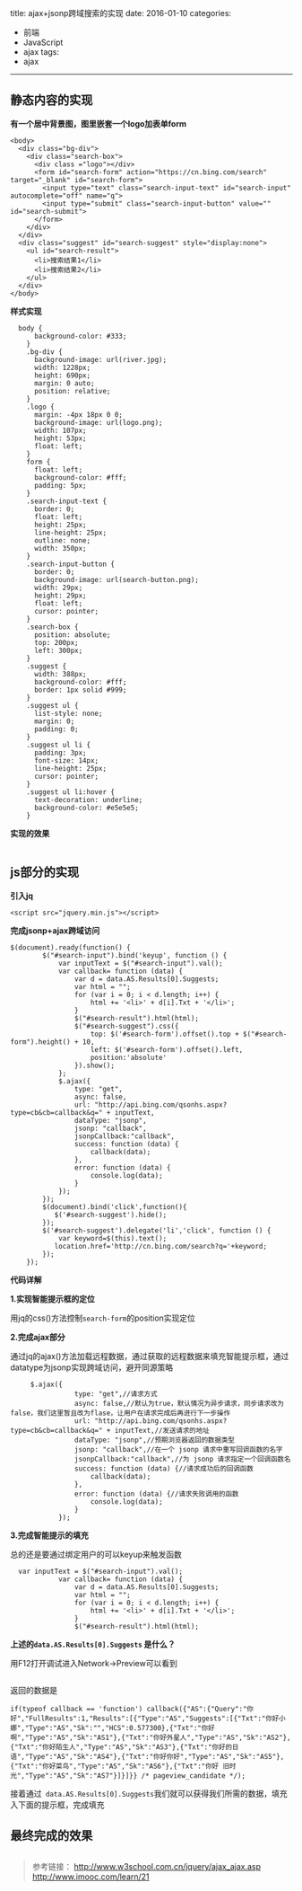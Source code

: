 title: ajax+jsonp跨域搜索的实现
date: 2016-01-10
categories:
  - 前端
  - JavaScript
  - ajax
tags:
  - ajax
---
## **静态内容的实现**

**有一个居中背景图，图里嵌套一个logo加表单form**

```
<body>
  <div class="bg-div">
    <div class="search-box">
      <div class ="logo"></div>
      <form id="search-form" action="https://cn.bing.com/search" target="_blank" id="search-form">
        <input type="text" class="search-input-text" id="search-input" autocomplete="off" name="q">
        <input type="submit" class="search-input-button" value="" id="search-submit">
      </form>
    </div>
  </div>
  <div class="suggest" id="search-suggest" style="display:none">
    <ul id="search-result">
      <li>搜索结果1</li>
      <li>搜索结果2</li>
    </ul>
  </div>
</body>
```
<!--more-->
**样式实现**

```
  body {
      background-color: #333;
    }
    .bg-div {
      background-image: url(river.jpg);
      width: 1228px;
      height: 690px;
      margin: 0 auto;
      position: relative;
    }
    .logo {
      margin: -4px 18px 0 0;
      background-image: url(logo.png);
      width: 107px;
      height: 53px;
      float: left;
    }
    form {
      float: left;
      background-color: #fff;
      padding: 5px;
    }
    .search-input-text {
      border: 0;
      float: left;
      height: 25px;
      line-height: 25px;
      outline: none;
      width: 350px;
    }
    .search-input-button {
      border: 0;
      background-image: url(search-button.png);
      width: 29px;
      height: 29px;
      float: left;
      cursor: pointer;
    }
    .search-box {
      position: absolute;
      top: 200px;
      left: 300px;
    }
    .suggest {
      width: 388px;
      background-color: #fff;
      border: 1px solid #999;
    }
    .suggest ul {
      list-style: none;
      margin: 0;
      padding: 0;
    }
    .suggest ul li {
      padding: 3px;
      font-size: 14px;
      line-height: 25px;
      cursor: pointer;
    }
    .suggest ul li:hover {
      text-decoration: underline;
      background-color: #e5e5e5;
    }
```

**实现的效果**

<img src="http://7xp9v5.com1.z0.glb.clouddn.com/%E5%9B%BE%E5%83%8F%201.png" alt="">

## **js部分的实现**

**引入jq**

```
<script src="jquery.min.js"></script>
```

**完成jsonp+ajax跨域访问**
```
$(document).ready(function() {
        $("#search-input").bind('keyup', function () {
            var inputText = $("#search-input").val();
            var callback= function (data) {
                var d = data.AS.Results[0].Suggests;
                var html = "";
                for (var i = 0; i < d.length; i++) {
                    html += '<li>' + d[i].Txt + '</li>';
                }
                $("#search-result").html(html);
                $("#search-suggest").css({
                    top: $('#search-form').offset().top + $("#search-form").height() + 10,
                    left: $('#search-form').offset().left,
                    position:'absolute'
                }).show();
            };
            $.ajax({
                type: "get",
                async: false,
                url: "http://api.bing.com/qsonhs.aspx?type=cb&cb=callback&q=" + inputText,
                dataType: "jsonp",
                jsonp: "callback",
                jsonpCallback:"callback",
                success: function (data) {
                    callback(data);
                },
                error: function (data) {
                    console.log(data);
                }
            });
        });
        $(document).bind('click',function(){
           $('#search-suggest').hide();
        });
        $('#search-suggest').delegate('li','click', function () {
            var keyword=$(this).text();
           location.href='http://cn.bing.com/search?q='+keyword;
        });
    });
```

**代码详解**

**1.实现智能提示框的定位**

用jq的css()方法控制`search-form`的position实现定位

**2.完成ajax部分**

通过jq的ajax()方法加载远程数据，通过获取的远程数据来填充智能提示框，通过datatype为jsonp实现跨域访问，避开同源策略

```
     $.ajax({
                type: "get",//请求方式
                async: false,//默认为true，默认情况为异步请求，同步请求改为false，我们这里暂且改为flase，让用户在请求完成后再进行下一步操作
                url: "http://api.bing.com/qsonhs.aspx?type=cb&cb=callback&q=" + inputText,//发送请求的地址
                dataType: "jsonp",//预期浏览器返回的数据类型
                jsonp: "callback",//在一个 jsonp 请求中重写回调函数的名字
                jsonpCallback:"callback",//为 jsonp 请求指定一个回调函数名
                success: function (data) {//请求成功后的回调函数
                    callback(data);
                },
                error: function (data) {//请求失败调用的函数
                    console.log(data);
                }
            });
```


**3.完成智能提示的填充**

总的还是要通过绑定用户的可以keyup来触发函数

```
  var inputText = $("#search-input").val();
            var callback= function (data) {
                var d = data.AS.Results[0].Suggests;
                var html = "";
                for (var i = 0; i < d.length; i++) {
                    html += '<li>' + d[i].Txt + '</li>';
                }
                $("#search-result").html(html);
```

**上述的`data.AS.Results[0].Suggests` 是什么？**

用F12打开调试进入Network->Preview可以看到

<img src="http://7xp9v5.com1.z0.glb.clouddn.com/%E5%9B%BE%E5%83%8F%202.png" alt="">

返回的数据是

```
if(typeof callback == 'function') callback({"AS":{"Query":"你好","FullResults":1,"Results":[{"Type":"AS","Suggests":[{"Txt":"你好小娜","Type":"AS","Sk":"","HCS":0.577300},{"Txt":"你好啊","Type":"AS","Sk":"AS1"},{"Txt":"你好外星人","Type":"AS","Sk":"AS2"},{"Txt":"你好陌生人","Type":"AS","Sk":"AS3"},{"Txt":"你好的日语","Type":"AS","Sk":"AS4"},{"Txt":"你好你好","Type":"AS","Sk":"AS5"},{"Txt":"你好菜鸟","Type":"AS","Sk":"AS6"},{"Txt":"你好 旧时光","Type":"AS","Sk":"AS7"}]}]}} /* pageview_candidate */);
```


接着通过` data.AS.Results[0].Suggests`我们就可以获得我们所需的数据，填充入下面的提示框，完成填充

## **最终完成的效果**

<img src="http://7xp9v5.com1.z0.glb.clouddn.com/%E5%9B%BE%E5%83%8F%203.png" alt="">

>参考链接：
http://www.w3school.com.cn/jquery/ajax_ajax.asp
http://www.imooc.com/learn/21









